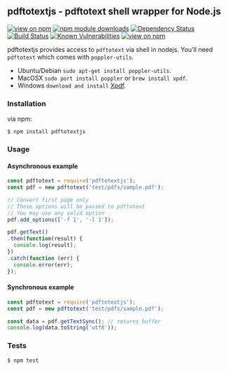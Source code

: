 ## pdftotextjs - pdftotext shell wrapper for Node.js

[![view on npm](http://img.shields.io/npm/v/pdftotextjs.svg)](https://www.npmjs.org/package/pdftotextjs)
[![npm module downloads](http://img.shields.io/npm/dt/pdftotextjs.svg)](https://www.npmjs.org/package/pdftotextjs)
[![Dependency Status](https://david-dm.org/fagbokforlaget/pdftotextjs.svg)](https://david-dm.org/fagbokforlaget/pdftotextjs)
[![Build Status](https://travis-ci.org/fagbokforlaget/pdftotextjs.svg)](https://travis-ci.org/fagbokforlaget/pdftotextjs)
[![Known Vulnerabilities](https://snyk.io/test/github/fagbokforlaget/pdftotextjs/badge.svg)](https://snyk.io/test/github/fagbokforlaget/pdftotextjs)
[![view on npm](http://img.shields.io/npm/l/pdftotextjs.svg)](https://www.npmjs.org/package/pdftotextjs)


pdftotextjs provides access to `pdftotext` via shell in nodejs. You'll
need `pdftotext` which comes with `poppler-utils`.

* Ubuntu/Debian `sudo apt-get install poppler-utils`.
* MacOSX `sudo port install poppler` or `brew install xpdf`.
* Windows `download and install` [Xpdf](http://www.foolabs.com/xpdf/download.html).

### Installation

via npm:

```
$ npm install pdftotextjs
```

### Usage
#### Asynchronous example
```javascript
const pdftotext = require('pdftotextjs');
const pdf = new pdftotext('test/pdfs/sample.pdf');

// Convert first page only
// These options will be passed to pdftotext
// You may use any valid option
pdf.add_options(['-f 1', '-l 1']);

pdf.getText()
.then(function(result) {
  console.log(result);
})
.catch(function (err) {
  console.error(err);
});

```


#### Synchronous example
```javascript
const pdftotext = require('pdftotextjs');
const pdf = new pdftotext('test/pdfs/sample.pdf');

const data = pdf.getTextSync(); // returns buffer
console.log(data.toString('utf8'));
```

### Tests
```
$ npm test
```

